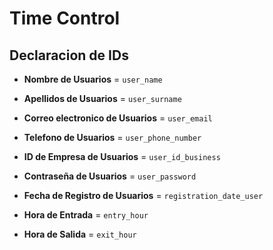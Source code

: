 # Time Control

## Declaracion de IDs

*   **Nombre de Usuarios** = `user_name`

*   **Apellidos de Usuarios** = `user_surname`

*   **Correo electronico de Usuarios** = `user_email`

*   **Telefono de Usuarios** = `user_phone_number`

*   **ID de Empresa de Usuarios** = `user_id_business`

*   **Contraseña de Usuarios** = `user_password`

*   **Fecha de Registro de Usuarios** = `registration_date_user`

*   **Hora de Entrada** = `entry_hour`

*   **Hora de Salida** = `exit_hour`